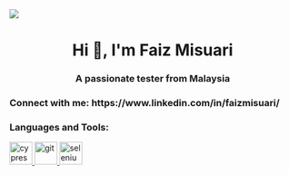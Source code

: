 <img align="center" src="https://avatars.githubusercontent.com/u/64678136?s…00&u=5f4608205b1b720e46249663dbb00d281d79700e&v=4"/>
<h1 align="center">Hi 👋, I'm Faiz Misuari</h1>
<h3 align="center">A passionate tester from Malaysia</h3>

<h3 align="left">Connect with me: https://www.linkedin.com/in/faizmisuari/ </h3>
<p align="left">
</p>

<h3 align="left">Languages and Tools:</h3>
<p align="left"> <a href="https://www.cypress.io" target="_blank" rel="noreferrer"> <img src="https://raw.githubusercontent.com/simple-icons/simple-icons/6e46ec1fc23b60c8fd0d2f2ff46db82e16dbd75f/icons/cypress.svg" alt="cypress" width="40" height="40"/> </a> <a href="https://git-scm.com/" target="_blank" rel="noreferrer"> <img src="https://www.vectorlogo.zone/logos/git-scm/git-scm-icon.svg" alt="git" width="40" height="40"/> </a> <a href="https://www.selenium.dev" target="_blank" rel="noreferrer"> <img src="https://raw.githubusercontent.com/detain/svg-logos/780f25886640cef088af994181646db2f6b1a3f8/svg/selenium-logo.svg" alt="selenium" width="40" height="40"/> </a> </p>

